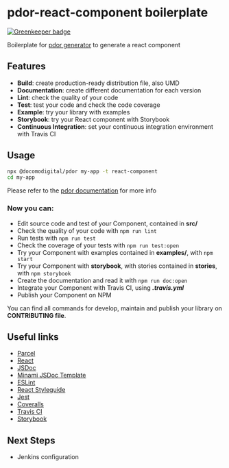 # pdor-react-component  boilerplate

[![Greenkeeper badge](https://badges.greenkeeper.io/docomodigital/pdor-react-component.svg)](https://greenkeeper.io/)

Boilerplate for [pdor generator](https://github.com/docomodigital/pdor) to generate a react component

## Features

* **Build**: create production-ready distribution file, also UMD
* **Documentation**: create different documentation for each version
* **Lint**: check the quality of your code
* **Test**: test your code and check the code coverage
* **Example**: try your library with examples
* **Storybook**: try your React component with Storybook
* **Continuous Integration**: set your continuous integration environment with Travis CI

## Usage

```bash
npx @docomodigital/pdor my-app -t react-component
cd my-app
```
Please refer to the [pdor documentation](https://github.com/docomodigital/pdor#README.md) for more info 


### Now you can:

* Edit source code and test of your Component, contained in **src/**
* Check the quality of your code with ```npm run lint```
* Run tests with ```npm run test```
* Check the coverage of your tests with ```npm run test:open```
* Try your Component with examples contained in **examples/**, with ```npm start```
* Try your Component with **storybook**, with stories contained in **stories**, with ```npm storybook```
* Create the documentation and read it with ```npm run doc:open```
* Integrate your Component with Travis CI, using ***.travis.yml***
* Publish your Component on NPM

You can find all commands for develop, maintain and publish your library on **CONTRIBUTING file**.


## Useful links

* [Parcel](https://github.com/parcel-bundler/parcel)
* [React](https://reactjs.org/)
* [JSDoc](https://github.com/jsdoc3/jsdoc)
* [Minami JSDoc Template](https://github.com/Nijikokun/minami)
* [ESLint](https://github.com/eslint/eslint)
* [React Styleguide](https://www.npmjs.com/package/eslint-config-react-app)
* [Jest](https://github.com/facebook/jest)
* [Coveralls](https://github.com/nickmerwin/node-coveralls)
* [Travis CI](https://travis-ci.org/)
* [Storybook](https://storybook.js.org/)

## Next Steps

* Jenkins configuration